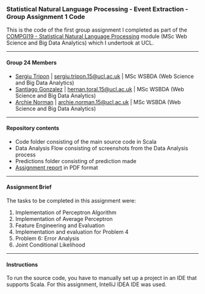 ### Statistical Natural Language Processing - Event Extraction - Group Assignment 1 Code

This is the code of the first group assignment I completed as part of the [COMPGI19 - Statistical Natural Language Processing](http://www.cs.ucl.ac.uk/teaching_learning/syllabus/mscml/gi19_statistical_natural_language_processing/) module (MSc Web Science and Big Data Analytics) which I undertook at UCL.

---

#### Group 24 Members

* [Sergiu Tripon](https://github.com/SergiuTripon) | sergiu.tripon.15@ucl.ac.uk | MSc WSBDA (Web Science and Big Data Analytics)
* [Santiago Gonzalez](https://github.com/santteegt) | hernan.toral.15@ucl.ac.uk | MSc WSBDA (Web Science and Big Data Analytics)
* [Archie Norman](https://github.com/archienorman11) | archie.norman.15@ucl.ac.uk | MSc WSBDA (Web Science and Big Data Analytics)

---

#### Repository contents

* Code folder consisting of the main source code in Scala
* Data Analysis Flow consisting of screenshots from the Data Analysis process
* Predictions folder consisting of prediction made
* [Assignment report](https://github.com/SergiuTripon/stat-nlp-event-extraction/blob/master/report/compm083_report_group_24.pdf) in PDF format

---

#### Assignment Brief

The tasks to be completed in this assignment were:

1. Implementation of Perceptron Algorithm
2. Implementation of Average Perceptron
3. Feature Engineering and Evaluation
4. Implementation and evaluation for Problem 4
5. Problem 6: Error Analysis
6. Joint Conditional Likelihood

---

#### Instructions

To run the source code, you have to manually set up a project in an IDE that supports Scala. For this assignment, IntelliJ IDEA IDE was used.

